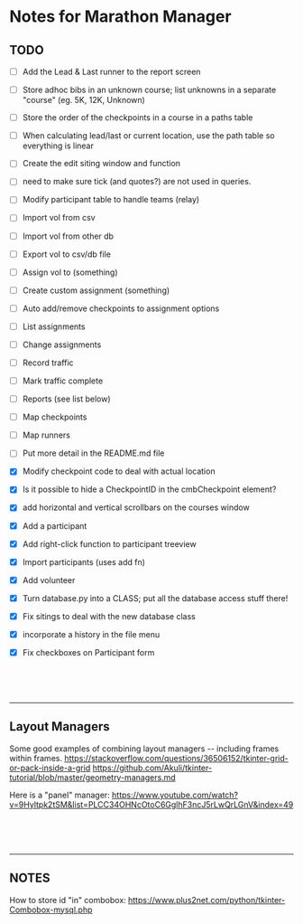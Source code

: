 # Notes for Marathon Manager

## TODO
- [ ] Add the Lead & Last runner to the report screen


- [ ] Store adhoc bibs in an unknown course; list unknowns in a separate "course" (eg. 5K, 12K, Unknown)
- [ ] Store the order of the checkpoints in a course in a paths table
- [ ] When calculating lead/last or current location, use the path table so everything is linear


- [ ] Create the edit siting window and function
- [ ] need to make sure tick (and quotes?) are not used in queries.
- [ ] Modify participant table to handle teams (relay)

- [ ] Import vol from csv 
- [ ] Import vol from other db
- [ ] Export vol to csv/db file
- [ ] Assign vol to (something)
- [ ] Create custom assignment (something)

- [ ] Auto add/remove checkpoints to assignment options
- [ ] List assignments
- [ ] Change assignments

- [ ] Record traffic
- [ ] Mark traffic complete

- [ ] Reports (see list below)
- [ ] Map checkpoints
- [ ] Map runners

- [ ] Put more detail in the README.md file


- [x] Modify checkpoint code to deal with actual location
- [x] Is it possible to hide a CheckpointID in the cmbCheckpoint element?
- [x] add horizontal and vertical scrollbars on the courses window
- [x] Add a participant
- [x] Add right-click function to participant treeview
- [x] Import participants (uses add fn)
- [x] Add volunteer
- [x] Turn database.py into a CLASS; put all the database access stuff there!
- [x] Fix sitings to deal with the new database class
- [x] incorporate a history in the file menu
- [x] Fix checkboxes on Participant form



<br />
<br />
<br />

***
## Layout Managers
Some good examples of combining layout managers -- including frames within frames.
https://stackoverflow.com/questions/36506152/tkinter-grid-or-pack-inside-a-grid
https://github.com/Akuli/tkinter-tutorial/blob/master/geometry-managers.md  

Here is a "panel" manager: https://www.youtube.com/watch?v=9Hyltpk2tSM&list=PLCC34OHNcOtoC6GglhF3ncJ5rLwQrLGnV&index=49


<br />
<br />
<br />

***
## NOTES

How to store id "in" combobox: https://www.plus2net.com/python/tkinter-Combobox-mysql.php
 

